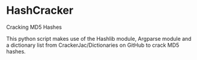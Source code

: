 # HashCracker
Cracking MD5 Hashes 

This python script makes use of the Hashlib module, Argparse module  and a dictionary list from CrackerJac/Dictionaries on GitHub to crack MD5 hashes. 
